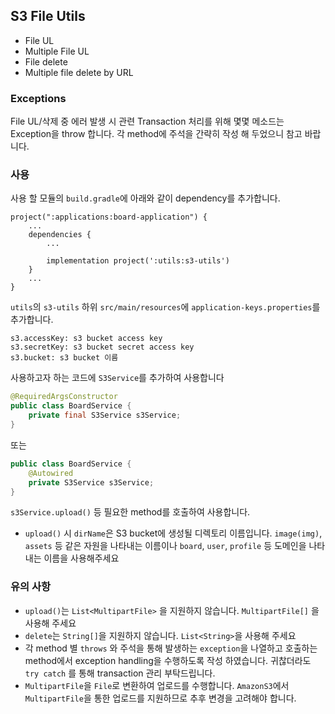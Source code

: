 ## S3 File Utils

- File UL
- Multiple File UL
- File delete
- Multiple file delete by URL

### Exceptions

File UL/삭제 중 에러 발생 시 관련 Transaction 처리를 위해 몇몇 메소드는 Exception을 throw 합니다. 각 method에 주석을 간략히 작성 해 두었으니 참고 바랍니다.

### 사용

사용 할 모듈의 `build.gradle`에 아래와 같이 dependency를 추가합니다.

```
project(":applications:board-application") {
    ...
    dependencies {
        ...
        
        implementation project(':utils:s3-utils')
    }
    ...
}
```

`utils`의 `s3-utils` 하위 `src/main/resources`에 `application-keys.properties`를 추가합니다.
```
s3.accessKey: s3 bucket access key
s3.secretKey: s3 bucket secret access key
s3.bucket: s3 bucket 이름
```

사용하고자 하는 코드에 `S3Service`를 추가하여 사용합니다

```java
@RequiredArgsConstructor
public class BoardService {
    private final S3Service s3Service;
}
```

또는 

```java
public class BoardService {
    @Autowired
    private S3Service s3Service;
}
```

`s3Service.upload()` 등 필요한 method를 호출하여 사용합니다.

- `upload()` 시 `dirName`은 S3 bucket에 생성될 디렉토리 이름입니다. `image(img)`, `assets` 등 같은 자원을 나타내는 이름이나 `board`, `user`, `profile` 등 도메인을 나타내는 이름을 사용해주세요 

### 유의 사항

- `upload()`는 `List<MultipartFile>` 을 지원하지 않습니다. `MultipartFile[]` 을 사용해 주세요
- `delete`는 `String[]`을 지원하지 않습니다. `List<String>`을 사용해 주세요
- 각 method 별 `throws` 와 주석을 통해 발생하는 `exception`을 나열하고 호출하는 method에서 exception handling을 수행하도록 작성 하였습니다. 귀찮더라도 `try catch` 를 통해 transaction 관리 부탁드립니다.
- `MultipartFile`을 `File`로 변환하여 업로드를 수행합니다. `AmazonS3`에서 `MultipartFile`을 통한 업로드를 지원하므로 추후 변경을 고려해야 합니다.
